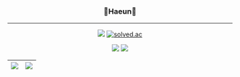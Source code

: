 <div align="center">
  
  ### 🐣Haeun🐣 
  ---

  
 <a href="https://github.com/haeunNoh06"><img src="https://hits.seeyoufarm.com/api/count/incr/badge.svg?url=https%3A%2F%2Fgithub.com%2Firis-haeunNoh06&count_bg=%23000000&title_bg=%23000000&icon=github.svg&icon_color=%23E7E7E7&title=github&edge_flat=false"/></a>
  <a href="https://solved.ac/okhagrace06"><img alt="solved.ac" src="http://mazassumnida.wtf/api/mini/generate_badge?boj=okhagrace06"/></a>
 
  <a href="https://www.instagram.com/haeunnohh"><img src="https://img.shields.io/badge/Instagram-E4405F?style=flat-square&logo=Instagram&logoColor=white"/></a>
<a href="https://velog.io/@1109_haeun"><img src="https://img.shields.io/badge/Velog-20C997?style=flat-square&logo=Velog&logoColor=white"/></a>
  
</div>

<!--
<tr>
<h3 align="center">🪄 Learning Language 🪄</h3>
<img src="https://img.shields.io/badge/C-A8B9CC?style=flat-square&logo=C&logoColor=white"/> <img src="https://img.shields.io/badge/C++-00599C?style=flat-square&logo=c%2B%2B&logoColor=white"/></a>
 <img src="https://img.shields.io/badge/CSS3-1572B6?style=flat-square&logo=CSS3&logoColor=white"/> <img src="https://img.shields.io/badge/java-FF7800?style=flat-square&logo=openJDK&logoColor=white"/> <img src="https://img.shields.io/badge/JavaScript-F7DF1E?style=flat-square&logo=JavaScript&logoColor=white"/> <img src="https://img.shields.io/badge/HTML5-E34F26?style=flat-square&logo=HTML5&logoColor=white"/> <img src="https://img.shields.io/badge/Python-3776AB?style=flat-square&logo=Python&logoColor=white"/> <img src="https://img.shields.io/badge/MySQL-4479A1?style=flat&logo=MySQL&logoColor=white"/> -->

<!--<img src="https://capsule-render.vercel.app/api?type=waving&color=BDBDC8&height=150&section=footer" />-->
</div>
 <!-- <h3 align="center">🪄 Github Stats 🪄</h3>-->

| <a href="https://github.com/haeunNoh06/github-readme-stats"><img align="center" src="https://github-readme-stats.vercel.app/api?username=haeunNoh06&show_icons=true&theme=vue&hide_border=true&count_private=true" /></a> | <a href="https://github.com/haeunNoh06/github-readme-stats"><img align="center" src="https://github-readme-stats.vercel.app/api/top-langs/?username=haeunNoh06&layout=compact&theme=vue&hide_border=true&count_private=true" /></a> |
|-------------|---------------|


</div>
